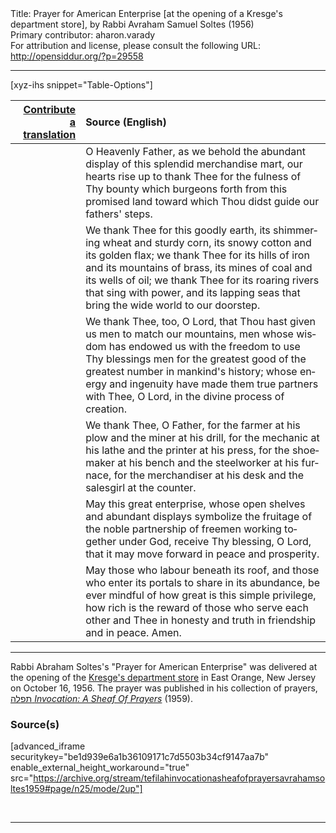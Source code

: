<html>
<head></head>
<body>
Title: Prayer for American Enterprise [at the opening of a Kresge's department store], by Rabbi Avraham Samuel Soltes (1956)<br />
Primary contributor: aharon.varady<br />
For attribution and license, please consult the following URL: <a href="http://opensiddur.org/?p=29558">http://opensiddur.org/?p=29558</a>
<p />
<hr />

[xyz-ihs snippet="Table-Options"]<table style="margin-left: auto; margin-right: auto;" class="draggable">
<thead><tr><th id="x" style="text-align: right;"><a href="/contributing/upload/">Contribute a translation</a></th><th style="text-align: left;">Source (English)</th></tr></thead>
<tbody>
<tr><td style="vertical-align:top;">
<div class="liturgy" lang="he">

</span></div></td>
 
<td style="vertical-align:top;">
<div class="english" lang="en">
O Heavenly Father,
as we behold
the abundant display
of this splendid merchandise mart,
our hearts rise up to thank Thee
for the fulness of Thy bounty
which burgeons forth
from this promised land
toward which
Thou didst guide
our fathers' steps.
</div></td></tr>


<tr><td style="vertical-align:top;">
<div class="liturgy" lang="he">

</span></div></td>
 
<td style="vertical-align:top;">
<div class="english" lang="en">
We thank Thee for this goodly earth,
its shimmering wheat and sturdy corn,
its snowy cotton and its golden flax;
we thank Thee
for its hills of iron and its mountains of brass,
its mines of coal and its wells of oil;
we thank Thee
for its roaring rivers that sing with power,
and its lapping seas
that bring the wide world to our doorstep.
</div></td></tr>


<tr><td style="vertical-align:top;">
<div class="liturgy" lang="he">

</span></div></td>
 
<td style="vertical-align:top;">
<div class="english" lang="en">
We thank Thee,
too,
O Lord,
that Thou hast given us
men
to match our mountains,
men
whose wisdom
has endowed us with the freedom
to use Thy blessings
men
for the greatest good
of the greatest number
in mankind's history;
whose energy and ingenuity
have made them true partners
with Thee, O Lord,
in the divine process of creation.
</div></td></tr>


<tr><td style="vertical-align:top;">
<div class="liturgy" lang="he">

</span></div></td>
 
<td style="vertical-align:top;">
<div class="english" lang="en">
We thank Thee,
O Father,
for the farmer at his plow
and the miner at his drill,
for the mechanic at his lathe
and the printer at his press,
for the shoemaker at his bench
and the steelworker at his furnace,
for the merchandiser at his desk
and the salesgirl at the counter.
</div></td></tr>


<tr><td style="vertical-align:top;">
<div class="liturgy" lang="he">

</span></div></td>
 
<td style="vertical-align:top;">
<div class="english" lang="en">
May this great enterprise,
whose open shelves
and abundant displays
symbolize
the fruitage
of the noble partnership
of freemen
working together
under God,
receive Thy blessing,
O Lord,
that it may move forward
in peace and prosperity.
</div></td></tr>


<tr><td style="vertical-align:top;">
<div class="liturgy" lang="he">

</span></div></td>
 
<td style="vertical-align:top;">
<div class="english" lang="en">
May those
who labour beneath its roof,
and those
who enter its portals
to share in its abundance,
be ever mindful
of how great
is this simple privilege,
how rich
is the reward
of those who serve each other
and Thee
in honesty and truth
in friendship and in peace.
Amen.
</div></td></tr>
</tbody></table>

<hr />

Rabbi Abraham Soltes's "Prayer for American Enterprise" was delivered at the opening of the <a href="https://en.wikipedia.org/wiki/S._S._Kresge">Kresge's department store</a> in East Orange, New Jersey on October 16, 1956. The prayer was published in his collection of prayers, <a href="http://opensiddur.org/?p=27974">תפלה <em>Invocation: A Sheaf Of Prayers</em></a> (1959).

<h3>Source(s)</h3>

[advanced_iframe securitykey="be1d939e6a1b36109171c7d5503b34cf9147aa7b" enable_external_height_workaround="true" src="https://archive.org/stream/tefilahinvocationasheafofprayersavrahamsoltes1959#page/n25/mode/2up"]

&nbsp;

<hr />

&nbsp;
</body>
</html>
